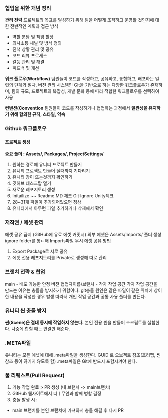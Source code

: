 <h3 id="협업을-위한-개념-정리">협업을 위한 개념 정리</h3>
<p><strong>관리 전략</strong>
프로젝트의 목표를 달성하기 위해 팀을 어떻게 조직하고 운영할 것인지에 대한 전반적인 계획과 접근 방식</p>
<ul>
<li>역할 분담 및 책임 할당</li>
<li>의사소통 채널 및 방식 정의</li>
<li>진척 상황 관리 및 공유</li>
<li>코드 리뷰 프로세스</li>
<li>갈등 관리 및 해결</li>
<li>피드백 및 개선</li>
</ul>
<p><strong>워크 플로우(Workflow)</strong>
팀원들이 코드를 작성하고, 공유하고, 통합하고, 배포하는 일련의 단계와 절차.
버전 관리 시스템인 Git을 기반으로 하는 다양한 워크플로우가 존재하며, 팀의 규모, 프로젝트의 복잡성, 개발 문화 등에 따라 적합한 워크플로우를 선택하여 사용</p>
<p><strong>컨벤션(Convention</strong>
팀원들이 코드를 작성하거나 협업하는 과정에서 <strong>일관성을 유지하기 위해 합의한 규칙, 스타일, 약속</strong></p>
<h3 id="github-워크플로우">Github 워크플로우</h3>
<h4 id="프로젝트-생성">프로젝트 생성</h4>
<p><strong>중요 폴더 : Assets/, Packages/, ProjectSettings/</strong></p>
<ol>
<li>원하는 경로에 유니티 프로젝트 만들기</li>
<li>유니티 프로젝트 만들어 질때까지 기다리기</li>
<li>유니티 창이 뜨는것까지 확인하기</li>
<li>깃허브 데스크탑 열기</li>
<li>새로운 레포지토리 생성</li>
<li>Initailize ~~ Readme.MD 체크
Git Ignore Unity체크</li>
<li>28~31개 파일이 추가되어있으면 정상</li>
<li>유니티에서 아무런 파일 추가하거나 삭제해서 확인</li>
</ol>
<h3 id="저작권--에셋-관리">저작권 / 에셋 관리</h3>
<p>에셋 공유 금지 (GitHub에 유료 에셋 커밋시)
외부 에셋은 Assets/Imports/ 폴더 생성
ignore folder를 통ㄷ해 Imports파일 무시
에셋 공유 방법</p>
<ol>
<li>Export Package로 서로 공유</li>
<li>에셋 전용 레포지토리를 Private로 생성해 따로 관리</li>
</ol>
<h3 id="브랜치-전략--협업">브랜치 전략 &amp; 협업</h3>
<p>main - 배포 가능한 안정 버전
협업자이름/브랜치 - 각자 작업 공간
각자 작업 공간을 만드는 이유는 충돌을 방지하기 위함이다.
git충돌 원인은 같은 파일이 같은 위치에 상이한 내용을 작성한 경우 발생 따라서 개인 작업 공간과 공통 사용 폴더를 만든다.</p>
<h3 id="유니티-씬-충돌-방지">유니티 씬 충돌 방지</h3>
<p><strong>씬(Scene)은 절대 동시에 작업하지 않는다.</strong>
본인 전용 씬을 만들어 스크립트를 실험한다.
나중에 합칠 때는 연결만 해준다.</p>
<h3 id="meta파일">.META파일</h3>
<p>유니티는 모든 에셋에 대해 .meta파일을 생성한다.
GUID 로 오브젝트 참조(프리팹, 씬 참조 등이 끊기지 않도록 함)
.meta파일은 Git에 반드시 포함시켜야 한다.</p>
<h3 id="풀-리퀘스트pull-request">풀 리퀘스트(Pull Request)</h3>
<ol>
<li>기능 작업 완료 &gt; PR 생성 (내 브랜치 -&gt; main브랜치)</li>
<li>GitHub 웹사이트에서 티ㅣ무언과 함께 병합 결정</li>
<li>충돌 발생 시 :</li>
</ol>
<ul>
<li>main 브랜치를 본인 브랜치에 가져와서 충돌 해결 후 다시 PR</li>
</ul>